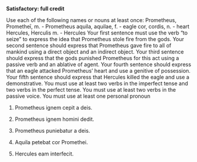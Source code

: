 **Satisfactory:  full credit**

Use each of the following names or nouns at least once:
Prometheus, Prometheī, m. - Prometheus
aquila, aquilae, f. - eagle
cor, cordis, n. - heart
Hercules, Herculis m. - Hercules
Your first sentence must use the verb “to seize” to express the idea that Prometheus stole fire from the gods.
Your second sentence should express that Prometheus gave fire to all of mankind using a direct object and an indirect object.
Your third sentence should express that the gods punished Prometheus for this act using a passive verb and an ablative of agent.
Your fourth sentence should express that an eagle attacked Prometheus’ heart and use a genitive of possession.
Your fifth sentence should express that Hercules killed the eagle and use a demonstrative.
You must use at least two verbs in the imperfect tense and two verbs in the perfect tense.
You must use at least two verbs in the passive voice.
You must use at least one personal pronoun


1) Prometheus ignem cepit a deis. 

2) Prometheus ignem homini dedit. 

3) Prometheus puniebatur a deis.

4) Aquila petebat cor Promethei.

5) Hercules eam interfecit. 




